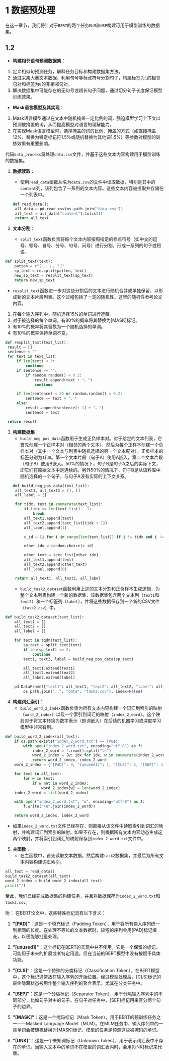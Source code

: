 # 1 数据预处理

在这一章节，我们将针对于`BERT`的两个任务`MLM`和`NSP`构建可用于模型训练的数据集。

## 1.2 


- **构建相邻语句预测数据集**：
1. 定义相似句预测任务，解释任务目标和构建数据集方法。
2. 通过采集大量文本数据，利用句号等标点符号分割句子，构建标签为`1`的相邻句对和标签为`0`的非相邻句对。
3. 解决数据集中可能存在的无句号或超长句子问题，通过切分句子长度保证模型训练效果。
- **Mask语言模型及其实现**：
1. Mask语言模型通过在文本中随机掩盖一定比例的词，强迫模型学习上下文以预测被掩盖的词，从而提高模型对语言的理解能力。
2. 在实现Mask语言模型时，选择掩盖的词的比例、掩盖的方式（如直接掩盖12%、替换为特定标记符1.5%或随机替换为其他词1.5%）等参数对模型的训练效果有重要影响。 

代码`data_process`将处理`data.csv`文件，并基于这些文本内容构建用于模型训练的数据集。

1. **数据读取**：
   - 使用`read_data`函数从名为`data.csv`的文件中读取数据，特别是其中的`content`列，该列包含了一系列的文本内容。这些文本内容被提取并存储在一个列表中。
   ```python
   def read_data():
    all_data = pd.read_csv(os.path.join("data.csv"))
    all_text = all_data["content"].tolist()
    return all_text
   ```

2. **文本分割**：
   - `split_text`函数负责将每个文本内容按照指定的标点符号（如中文的逗号、顿号、冒号、分号、句号、问号）进行分割，形成一系列的句子或短语。
```python
def split_text(text):
    patten = r"[，、：；。？]"
    sp_text = re.split(patten, text)
    new_sp_text = resplit_text(sp_text)
    return new_sp_text
```
   - `resplit_text`函数进一步对这些分割后的文本进行随机合并或单独保留，以形成新的文本片段列表。这个过程包括了一定的随机性，这里的随机性参考论文内容。
   1. 在每个输入序列中，随机选择15%的单词进行遮蔽。
   2. 对于被选择的每个单词，有80%的概率将其替换为[MASK]标记。
   3. 有10%的概率将其替换为一个随机选择的单词。
   4. 有10%的概率保持单词不变。
   ```python
   def resplit_text(text_list):
    result = []
    sentence = ""
    for text in text_list:
        if len(text) < 3:
            continue
        if sentence == "":
            if random.random() < 0.2:
                result.append(text + "。")
                continue

        if len(sentence) < 30 or random.random() < 0.2:
            sentence += text + "，"
        else:
            result.append(sentence[:-1] + "。")
            sentence = text

    return result
   ```

3. **构建数据集**：
   - `build_neg_pos_data`函数用于生成正负样本对。对于给定的文本列表，它首先创建一个正样本对（相邻的两个文本），然后为每个正样本创建一个负样本对（其中一个文本与列表中随机选择的另一个文本配对）。正负样本的标签分别为`1`和`0`。第一个文本片段（句子A）使用A嵌入，第二个文本片段（句子B）使用B嵌入。50%的情况下，句子B是句子A之后的实际下文，即它们在原始文本中是连续的。另外50%的情况下，句子B是从语料库中随机选择的一个句子，与句子A没有实际的上下文关系。
   ```python
   def build_neg_pos_data(text_list):
    all_text1, all_text2 = [], []
    all_label = []

    for tidx, text in enumerate(text_list):
        if tidx == len(text_list) - 1:
            break
        all_text1.append(text)
        all_text2.append(text_list[tidx + 1])
        all_label.append(1)

        c_id = [i for i in range(len(text_list)) if i != tidx and i != tidx + 1]

        other_idx = random.choice(c_id)

        other_text = text_list[other_idx]
        all_text1.append(text)
        all_text2.append(other_text)
        all_label.append(0)

    return all_text1, all_text2, all_label
   ```
   - `build_task2_dataset`函数利用上述的文本分割和正负样本生成逻辑，为整个文本列表构建一个新的数据集，该数据集包含两个文本列（`text1`和`text2`）和一个标签列（`label`），并将这些数据保存到一个新的CSV文件（`task2.csv`）中。
```python
def build_task2_dataset(text_list):
    all_text1 = []
    all_text2 = []
    all_label = []

    for text in tqdm(text_list):
        sp_text = split_text(text)
        if len(sp_text) <= 2:
            continue
        text1, text2, label = build_neg_pos_data(sp_text)

        all_text1.extend(text1)
        all_text2.extend(text2)
        all_label.extend(label)

    pd.DataFrame({"text1": all_text1, "text2": all_text2, "label": all_label}).to_csv(
        os.path.join("..", "data", "task2.csv"), index=False)
```

4. **构建词汇索引**：
   - `build_word_2_index`函数负责为所有文本内容构建一个词汇到索引的映射（`word_2_index`）以及一个索引到词汇的映射（`index_2_word`）。这个映射对于将文本转换为数字表示（即词嵌入）在后续的机器学习或深度学习模型中非常有用。
```python
def build_word_2_index(all_text):
    if os.path.exists("index_2_word.txt") == True:
        with open("index_2_word.txt", encoding="utf-8") as f:
            index_2_word = f.read().split("\n")
            word_2_index = {w: idx for idx, w in enumerate(index_2_word)}
            return word_2_index, index_2_word
    word_2_index = {"[PAD]": 0, "[unused1]": 1, "[CLS]": 2, "[SEP]": 3, "[MASK]": 4, "[UNK]": 5, }

    for text in all_text:
        for w in text:
            if w not in word_2_index:
                word_2_index[w] = len(word_2_index)
    index_2_word = list(word_2_index)

    with open("index_2_word.txt", "w", encoding="utf-8") as f:
        f.write("\n".join(index_2_word))

    return word_2_index, index_2_word
```
   - 如果`index_2_word.txt`文件已经存在，则直接从该文件中读取索引到词汇的映射，并构建词汇到索引的映射。如果不存在，则根据所有文本内容动态生成这两个映射，并将索引到词汇的映射保存到`index_2_word.txt`文件中。

5. **主函数**：
   - 在主函数中，首先读取文本数据，然后构建`task2`数据集，并最后为所有文本内容构建词汇索引。
```python
all_text = read_data()
build_task2_dataset(all_text)
word_2_index = build_word_2_index(all_text)
print("")
```

至此，我们已经完成数据集的构建任务，并且将数据保存为`index_2_word.txt`和`task2.csv`。

附：
在BERT论文中，这些特殊标记具有以下含义：

1. **"[PAD]"**：这是一个填充标记（Padding Token），用于将所有输入序列统一到相同的长度。在处理不等长的文本数据时，较短的序列会用[PAD]标记填充，以便能够批量处理。

2. **"[unused1]"**：这个标记在BERT的实现中并不使用，它是一个保留的标记，可能用于未来的扩展或者特定用途，但在当前的BERT模型中没有被赋予具体功能。

3. **"[CLS]"**：这是一个特殊的分类标记（Classification Token）。在BERT模型中，这个标记通常放在输入序列的开始位置。经过模型处理后，[CLS]标记的最终隐藏状态被用作整个输入序列的聚合表示，尤其在分类任务中。

4. **"[SEP]"**：这是一个分隔标记（Separator Token），用于分隔输入序列中的不同部分，比如句子对中的句子。在句子对任务中，[SEP]标记用来区分两个句子的边界。

5. **"[MASK]"**：这是一个掩码标记（Mask Token），用于BERT的预训练任务之一——Masked Language Model（MLM）。在MLM任务中，输入序列中的一些单词会被随机替换为[MASK]标记，模型的任务是预测这些被掩码的单词。

6. **"[UNK]"**：这是一个未知词标记（Unknown Token），用于表示词汇表中不存在的单词。当输入文本中的单词不在模型的词汇表内时，会用[UNK]标记来代替。
